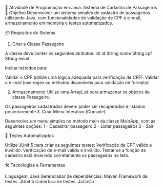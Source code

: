 💼 Atividade de Programação em Java: Sistema de Cadastro de Passageiros
🎯 Objetivo
Desenvolver um sistema simples de cadastro de passageiros utilizando Java, com funcionalidades de validação de CPF e e-mail, armazenamento em memória e testes automatizados.

📦 Requisitos do Sistema
1. Criar a Classe Passageiro

A classe deve conter os seguintes atributos:
int id
String nome
String cpf
String email

Inclua métodos para:

Validar o CPF (utilize uma lógica adequada para verificação de CPF).
Validar o e-mail (use regex ou métodos disponíveis para validação de formato).

2. Armazenamento
Utilize uma ArrayList<Passageiro> para armazenar os objetos da classe Passageiro.

Os passageiros cadastrados devem poder ser recuperados e listados posteriormente.3. Criar Menu Interativo (Console)

Desenvolva um menu simples no método main da classe MainApp, com as seguintes opções:
1 - Cadastrar passageiro
2 - Listar passageiros
3 - Sair

🧪 Testes Automatizados

Utilize JUnit 5 para criar os seguintes testes:
Verificação de CPF válido e inválido.
Verificação de e-mail válido e inválido.
Testar se a função de cadastro está inserindo corretamente os passageiros na lista.

🛠️ Tecnologias e Ferramentas

Linguagem: Java
Gerenciador de dependências: Maven
Framework de testes: JUnit 5
Cobertura de testes: JaCoCo
